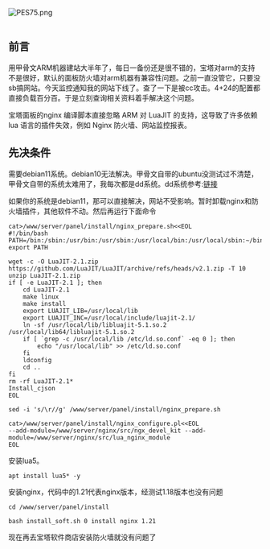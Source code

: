 ![PES75.png](https://pic.rmb.bdstatic.com/bjh/5d7aee6594ec58c9f41bacb2c75ba08f.jpeg)

<!-- wp:image {"align":"left","id":3857,"sizeSlug":"large"} -->
<figure class="wp-block-image alignleft size-large"><img src="https://www.moe.ms/drive/img/2022/07/ARM-logo-1024x383.jpg" alt="" class="wp-image-3857"/></figure>
<!-- /wp:image -->

<!-- wp:heading -->
<h2>前言</h2>
<!-- /wp:heading -->

<!-- wp:paragraph -->
<p>用甲骨文ARM机器建站大半年了，每日一备份还是很不错的，宝塔对arm的支持不是很好，默认的面板防火墙对arm机器有兼容性问题。之前一直没管它，只要没sb搞网站。今天监控通知我的网站下线了。查了一下是被cc攻击。4+24的配置都直接负载百分百。于是立刻查询相关资料着手解决这个问题。</p>
<!-- /wp:paragraph -->

<!-- wp:paragraph -->
<p>宝塔面板的nginx 编译脚本直接忽略 ARM 对 LuaJIT 的支持，这导致了许多依赖 lua 语言的插件失效，例如 Nginx 防火墙、网站监控报表。</p>
<!-- /wp:paragraph -->

<!-- wp:heading -->
<h2>先决条件</h2>
<!-- /wp:heading -->

<!-- wp:paragraph -->
<p>需要debian11系统。debian10无法解决。甲骨文自带的ubuntu没测试过不清楚，甲骨文自带的系统太难用了，我每次都是dd系统。dd系统参考:<a href="https://www.moe.ms/2804.html">链接</a></p>
<!-- /wp:paragraph -->

<!-- wp:paragraph -->
<p>如果你的系统是debian11，那可以直接解决，网站不受影响。暂时卸载nginx和防火墙插件，其他软件不动。然后再运行下面命令</p>
<!-- /wp:paragraph -->

<!-- wp:code -->
<pre class="wp-block-code"><code>cat&gt;/www/server/panel/install/nginx_prepare.sh&lt;&lt;EOL
#!/bin/bash
PATH=/bin:/sbin:/usr/bin:/usr/sbin:/usr/local/bin:/usr/local/sbin:~/bin
export PATH
 
wget -c -O LuaJIT-2.1.zip https://github.com/LuaJIT/LuaJIT/archive/refs/heads/v2.1.zip -T 10
unzip LuaJIT-2.1.zip
if &#91; -e LuaJIT-2.1 ]; then
    cd LuaJIT-2.1
    make linux
    make install
    export LUAJIT_LIB=/usr/local/lib
    export LUAJIT_INC=/usr/local/include/luajit-2.1/
    ln -sf /usr/local/lib/libluajit-5.1.so.2 /usr/local/lib64/libluajit-5.1.so.2
    if &#91; `grep -c /usr/local/lib /etc/ld.so.conf` -eq 0 ]; then
        echo "/usr/local/lib" &gt;&gt; /etc/ld.so.conf
    fi
    ldconfig
    cd ..
fi
rm -rf LuaJIT-2.1*
Install_cjson
EOL</code></pre>
<!-- /wp:code -->

<!-- wp:code -->
<pre class="wp-block-code"><code>sed -i 's/\r//g' /www/server/panel/install/nginx_prepare.sh</code></pre>
<!-- /wp:code -->

<!-- wp:code -->
<pre class="wp-block-code"><code>cat&gt;/www/server/panel/install/nginx_configure.pl&lt;&lt;EOL
--add-module=/www/server/nginx/src/ngx_devel_kit --add-module=/www/server/nginx/src/lua_nginx_module
EOL</code></pre>
<!-- /wp:code -->

<!-- wp:paragraph -->
<p>安装lua5。</p>
<!-- /wp:paragraph -->

<!-- wp:code -->
<pre class="wp-block-code"><code>apt install lua5* -y</code></pre>
<!-- /wp:code -->

<!-- wp:paragraph -->
<p>安装nginx，代码中的1.21代表nginx版本，经测试1.18版本也没有问题</p>
<!-- /wp:paragraph -->

<!-- wp:code -->
<pre class="wp-block-code"><code>cd /www/server/panel/install</code></pre>
<!-- /wp:code -->

<!-- wp:code -->
<pre class="wp-block-code"><code>bash install_soft.sh 0 install nginx 1.21</code></pre>
<!-- /wp:code -->

<!-- wp:paragraph -->
<p>现在再去宝塔软件商店安装防火墙就没有问题了</p>
<!-- /wp:paragraph -->
